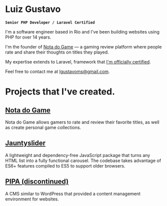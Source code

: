# Luiz Gustavo
**`Senior PHP Developer / Laravel Certified`**

I'm a software engineer based in Rio and I've been building websites using PHP for over 14 years.

I'm the founder of [Nota do Game](https://notadogame.com) — a gaming review platform where people rate and share their thoughts on titles they played.

My expertise extends to Laravel, framework that [I'm officially certified](https://exam.laravelcert.com/is/luiz-gustavo-martins-da-silva/certified-since/2019-03-20).

Feel free to contact me at lgustavoms@gmail.com.

# Projects that I've created.

## [Nota do Game](https://notadogame.com)
Nota do Game allows gamers to rate and review their favorite titles, as well as create personal game collections.

## [Jauntyslider](https://jauntyslider.luizgustavomartins.com)
A lightweight and dependency-free JavaScript package that turns any HTML list into a fully functional carousel. The codebase takes advantage of ES6+ features compiled to ES5 to support older browsers.

## [PIPA (discontinued)](https://luizgustavomartins.com)
A CMS similar to WordPress that provided a content management environment for websites.
